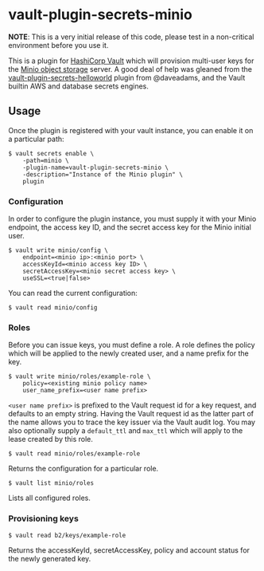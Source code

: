 # vault-plugin-secrets-minio

**NOTE**: This is a very initial release of this code, please test
in a non-critical environment before you use it.

This is a plugin for [HashiCorp Vault][vault] which will provision
multi-user keys for the [Minio object storage][minio] server. A good
deal of help was gleaned from the [vault-plugin-secrets-helloworld][helloworld]
plugin from @daveadams, and the Vault builtin AWS and database secrets
engines.

## Usage

Once the plugin is registered with your vault instance, you can enable it
on a particular path:

    $ vault secrets enable \
		-path=minio \
		-plugin-name=vault-plugin-secrets-minio \
		-description="Instance of the Minio plugin" \
		plugin

### Configuration

In order to configure the plugin instance, you must supply it with your Minio
endpoint, the access key ID, and the secret access key for the Minio initial
user. 

    $ vault write minio/config \
		endpoint=<minio ip>:<minio port> \
		accessKeyId=<minio access key ID> \
		secretAccessKey=<minio secret access key> \
		useSSL=<true|false>

You can read the current configuration:

    $ vault read minio/config

### Roles

Before you can issue keys, you must define a role. A role defines the 
policy which will be applied to the newly created user, and a name
prefix for the key.

    $ vault write minio/roles/example-role \
		policy=<existing minio policy name>
		user_name_prefix=<user name prefix> 

`<user name prefix>` is prefixed to the Vault request id for a key request,
and defaults to an empty string. Having the Vault request id as the 
latter part of the name allows you to trace the key issuer via the Vault
audit log. You may also optionally supply a `default_ttl` and `max_ttl`
which will apply to the lease created by this role.

    $ vault read minio/roles/example-role

Returns the configuration for a particular role.

    $ vault list minio/roles

Lists all configured roles.

### Provisioning keys

    $ vault read b2/keys/example-role

Returns the accessKeyId, secretAccessKey, policy and account status for the
newly generated key.

[vault]: https://www.vaultproject.io
[minio]: https://minio.io/
[helloworld]: https://github.com/daveadams/vault-plugin-secrets-helloworld
